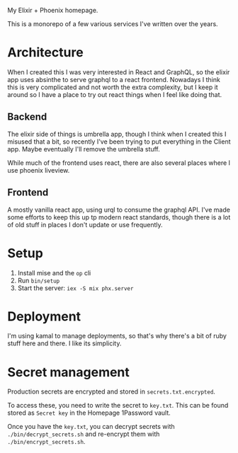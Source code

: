 My Elixir + Phoenix homepage.

This is a monorepo of a few various services I've written over the years.

# Architecture

When I created this I was very interested in React and GraphQL, so the elixir
app uses absinthe to serve graphql to a react frontend. Nowadays I think this
is very complicated and not worth the extra complexity, but I keep it around so
I have a place to try out react things when I feel like doing that.

## Backend

The elixir side of things is umbrella app, though I think when I created this I
misused that a bit, so recently I've been trying to put everything in the
Client app. Maybe eventually I'll remove the umbrella stuff.

While much of the frontend uses react, there are also several places where I
use phoenix liveview.

## Frontend

A mostly vanilla react app, using urql to consume the graphql API. I've made
some efforts to keep this up tp modern react standards, though there is a lot
of old stuff in places I don't update or use frequently.

# Setup

1. Install mise and the `op` cli
2. Run `bin/setup`
4. Start the server: `iex -S mix phx.server`

# Deployment

I'm using kamal to manage deployments, so that's why there's a bit of ruby
stuff here and there. I like its simplicity.

# Secret management

Production secrets are encrypted and stored in `secrets.txt.encrypted`.

To access these, you need to write the secret to `key.txt`. This can be found
stored as `Secret key` in the Homepage 1Password vault.

Once you have the `key.txt`, you can decrypt secrets with
`./bin/decrypt_secrets.sh` and re-encrypt them with `./bin/encrypt_secrets.sh`.
